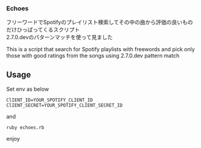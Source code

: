 ### Echoes
フリーワードでSpotifyのプレイリスト検索してその中の曲から評価の良いものだけひっぱってくるスクリプト  
2.7.0.devのパターンマッチを使って見ました

This is a script that search for Spotify playlists with freewords and pick only those with good ratings from the songs
using 2.7.0.dev pattern match


## Usage
Set env as below

```:env
ClIENT_ID=YOUR_SPOTIFY_CLIENT_ID
ClIENT_SECRET=YOUR_SPOTIFY_CLIENT_SECRET_ID
```
and

`ruby echoes.rb`

enjoy
